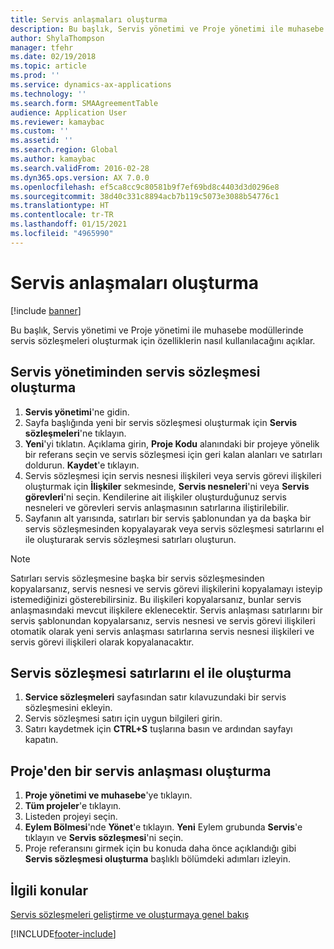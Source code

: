 ```yaml
---
title: Servis anlaşmaları oluşturma
description: Bu başlık, Servis yönetimi ve Proje yönetimi ile muhasebe modüllerinde servis sözleşmeleri oluşturmak için özelliklerin nasıl kullanılacağını açıklar.
author: ShylaThompson
manager: tfehr
ms.date: 02/19/2018
ms.topic: article
ms.prod: ''
ms.service: dynamics-ax-applications
ms.technology: ''
ms.search.form: SMAAgreementTable
audience: Application User
ms.reviewer: kamaybac
ms.custom: ''
ms.assetid: ''
ms.search.region: Global
ms.author: kamaybac
ms.search.validFrom: 2016-02-28
ms.dyn365.ops.version: AX 7.0.0
ms.openlocfilehash: ef5ca8cc9c80581b9f7ef69bd8c4403d3d0296e8
ms.sourcegitcommit: 38d40c331c8894acb7b119c5073e3088b54776c1
ms.translationtype: HT
ms.contentlocale: tr-TR
ms.lasthandoff: 01/15/2021
ms.locfileid: "4965990"
---
```

# <a name="create-service-agreements"></a>Servis anlaşmaları oluşturma

[!include [banner](../includes/banner.md)]

Bu başlık, Servis yönetimi ve Proje yönetimi ile muhasebe modüllerinde servis sözleşmeleri oluşturmak için özelliklerin nasıl kullanılacağını açıklar.

## <a name="create-a-service-agreement-from-service-management"></a>Servis yönetiminden servis sözleşmesi oluşturma

1. **Servis yönetimi**'ne gidin.
2. Sayfa başlığında yeni bir servis sözleşmesi oluşturmak için **Servis sözleşmeleri**'ne tıklayın. 
3. **Yeni**'yi tıklatın. Açıklama girin, **Proje Kodu** alanındaki bir projeye yönelik bir referans seçin ve servis sözleşmesi için geri kalan alanları ve satırları doldurun. **Kaydet**'e tıklayın.
4. Servis sözleşmesi için servis nesnesi ilişkileri veya servis görevi ilişkileri oluşturmak için **İlişkiler** sekmesinde, **Servis nesneleri**'ni veya **Servis görevleri**'ni seçin. Kendilerine ait ilişkiler oluşturduğunuz servis nesneleri ve görevleri servis anlaşmasının satırlarına iliştirilebilir.
5. Sayfanın alt yarısında, satırları bir servis şablonundan ya da başka bir servis sözleşmesinden kopyalayarak veya servis sözleşmesi satırlarını el ile oluşturarak servis sözleşmesi satırları oluşturun.

> [!NOTE]
> Satırları servis sözleşmesine başka bir servis sözleşmesinden kopyalarsanız, servis nesnesi ve servis görevi ilişkilerini kopyalamayı isteyip istemediğinizi gösterebilirsiniz. Bu ilişkileri kopyalarsanız, bunlar servis anlaşmasındaki mevcut ilişkilere eklenecektir. Servis anlaşması satırlarını bir servis şablonundan kopyalarsanız, servis nesnesi ve servis görevi ilişkileri otomatik olarak yeni servis anlaşması satırlarına servis nesnesi ilişkileri ve servis görevi ilişkileri olarak kopyalanacaktır.

## <a name="create-service-agreement-lines-manually"></a>Servis sözleşmesi satırlarını el ile oluşturma

1. **Service sözleşmeleri** sayfasından satır kılavuzundaki bir servis sözleşmesini ekleyin. 
2. Servis sözleşmesi satırı için uygun bilgileri girin. 
3. Satırı kaydetmek için **CTRL+S** tuşlarına basın ve ardından sayfayı kapatın.

## <a name="create-a-service-agreement-from-project"></a>Proje'den bir servis anlaşması oluşturma

1. **Proje yönetimi ve muhasebe**'ye tıklayın.
2. **Tüm projeler**'e tıklayın.
3. Listeden projeyi seçin.
4. **Eylem Bölmesi**'nde **Yönet**'e tıklayın. **Yeni** Eylem grubunda **Servis**'e tıklayın ve **Servis sözleşmesi**'ni seçin.
5. Proje referansını girmek için bu konuda daha önce açıklandığı gibi **Servis sözleşmesi oluşturma** başlıklı bölümdeki adımları izleyin.


## <a name="related-topics"></a>İlgili konular

[Servis sözleşmeleri geliştirme ve oluşturmaya genel bakış](service-agreements.md)




[!INCLUDE[footer-include](../../includes/footer-banner.md)]